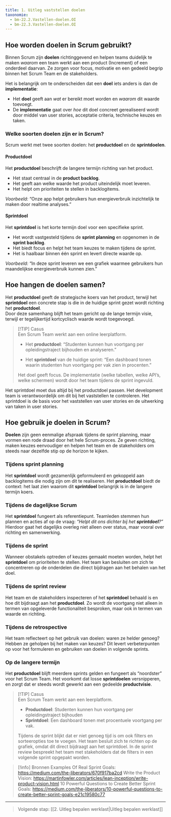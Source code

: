 ```yaml
---
title: 1. Uitleg vaststellen doelen
taxonomie:
  - bm-22.2.Vastellen-doelen.OI
  - bm-22.3.Vastellen-doelen.OI
---
```

## Hoe worden doelen in Scrum gebruikt?
Binnen Scrum zijn **doelen** richtinggevend en helpen teams duidelijk te maken _waarom_ een team werkt aan een product (Increment) of een onderdeel daarvan. Ze zorgen voor focus, motivatie en een gedeeld begrip binnen het Scrum Team en de stakeholders.

Het is belangrijk om te onderscheiden dat een **doel** iets anders is dan de **implementatie**:
- Het **doel** geeft aan _wat_ er bereikt moet worden en _waarom_ dit waarde toevoegt.
- De **implementatie** gaat over _hoe_ dit doel concreet gerealiseerd wordt door middel van user stories, acceptatie criteria, technische keuzes en taken.
### Welke soorten doelen zijn er in Scrum?
Scrum werkt met twee soorten doelen: het **productdoel** en de **sprintdoelen**.
#### Productdoel
Het **productdoel** beschrijft de langere termijn richting van het product.
- Het staat centraal in de **product backlog**.
- Het geeft aan welke waarde het product uiteindelijk moet leveren.
- Het helpt om prioriteiten te stellen in backlogitems.
    
_Voorbeeld:_ “Onze app helpt gebruikers hun energieverbruik inzichtelijk te maken door realtime analyses.”
#### Sprintdoel
Het **sprintdoel** is het korte termijn doel voor een specifieke sprint.
- Het wordt vastgesteld tijdens de **sprint planning** en opgenomen in de **sprint backlog**.
- Het biedt focus en helpt het team keuzes te maken tijdens de sprint.
- Het is haalbaar binnen één sprint en levert directe waarde op.

_Voorbeeld:_ “In deze sprint leveren we een grafiek waarmee gebruikers hun maandelijkse energieverbruik kunnen zien.”
## Hoe hangen de doelen samen?
Het **productdoel** geeft de strategische koers van het product, terwijl het **sprintdoel** een concrete stap is die in de huidige sprint gezet wordt richting het **productdoel**.  
Door deze samenhang blijft het team gericht op de lange termijn visie, terwijl er tegelijkertijd kortcyclisch waarde wordt toegevoegd.

> [!TIP] Casus  
> Een Scrum Team werkt aan een online leerplatform.
> 
> - Het **productdoel**: “Studenten kunnen hun voortgang per opleidingstraject bijhouden en analyseren.”
>     
> - Het **sprintdoel** van de huidige sprint: “Een dashboard tonen waarin studenten hun voortgang per vak zien in procenten.”
>
> Het doel geeft focus. De implementatie (welke tabellen, welke API’s, welke schermen) wordt door het team tijdens de sprint ingevuld.

Het sprintdoel moet dus altijd bij het productdoel passen. Het development team is verantwoordelijk om dit bij het vaststellen te controleren. Het sprintdoel is de basis voor het vaststellen van user stories en de uitwerking van taken in user stories.
## Hoe gebruik je doelen in Scrum?
**Doelen** zijn geen eenmalige afspraak tijdens de sprint planning, maar vormen een rode draad door het hele Scrum-proces. Ze geven richting, maken keuzes eenvoudiger en helpen het team en de stakeholders om steeds naar dezelfde stip op de horizon te kijken.
### Tijdens sprint planning
Het **sprintdoel** wordt gezamenlijk geformuleerd en gekoppeld aan backlogitems die nodig zijn om dit te realiseren. Het **productdoel** biedt de context: het laat zien waarom dit **sprintdoel** belangrijk is in de langere termijn koers.
### Tijdens de dagelijkse Scrum
Het **sprintdoel** fungeert als referentiepunt. Teamleden stemmen hun plannen en acties af op de vraag: _“Helpt dit ons dichter bij het **sprintdoel**?”_ Hierdoor gaat het dagelijks overleg niet alleen over status, maar vooral over richting en samenwerking.
### Tijdens de sprint
Wanneer obstakels optreden of keuzes gemaakt moeten worden, helpt het **sprintdoel** om prioriteiten te stellen. Het team kan besluiten om zich te concentreren op de onderdelen die direct bijdragen aan het behalen van het doel.
### Tijdens de sprint review
Het team en de stakeholders inspecteren of het **sprintdoel** behaald is en hoe dit bijdraagt aan het **productdoel**. Zo wordt de voortgang niet alleen in termen van opgeleverde functionaliteit besproken, maar ook in termen van waarde en richting.
### Tijdens de retrospective
Het team reflecteert op het gebruik van doelen: waren ze helder genoeg? Hebben ze geholpen bij het maken van keuzes? Dit levert verbeterpunten op voor het formuleren en gebruiken van doelen in volgende sprints.
### Op de langere termijn
Het **productdoel** blijft meerdere sprints gelden en fungeert als “noordster” voor het Scrum Team. Het voorkomt dat losse **sprintdoelen** versnipperen, en zorgt dat er steeds wordt gewerkt aan een gedeelde **productvisie**.

> [!TIP] Casus  
> Een Scrum Team werkt aan een leerplatform.
> 
> - **Productdoel**: Studenten kunnen hun voortgang per opleidingstraject bijhouden
> - **Sprintdoel**: Een dashboard tonen met procentuele voortgang per vak.
>     
> Tijdens de sprint blijkt dat er niet genoeg tijd is om ook filters en sorteeropties toe te voegen. Het team besluit zich te richten op de grafiek, omdat dit direct bijdraagt aan het sprintdoel. In de sprint review bespreekt het team met stakeholders dat de filters in een volgende sprint opgepakt worden.

> [!info] Bronnen
> Examples Of Real Sprint Goals: https://medium.com/the-liberators/670f917ba2cd
> Write the Product Vision: https://martinfowler.com/articles/lean-inception/write-product-vision.html
> 10 Powerful Questions to Create Better Sprint Goals: https://medium.com/the-liberators/10-powerful-questions-to-create-better-sprint-goals-e21c19580c77

---

> Volgende stap: [[2. Uitleg bepalen werklast|Uitleg bepalen werklast]]
